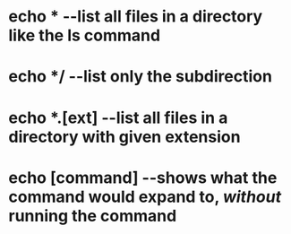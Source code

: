 # echo * --list all files in a directory like the ls command
# echo */ --list only the subdirection
# echo *.[ext] --list all files in a directory with given extension
# echo [command] --shows what the command would expand to, *without* running the command
